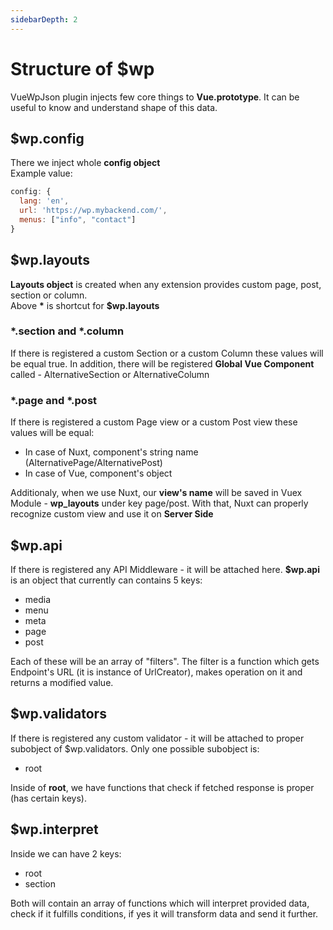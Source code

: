 ```yaml
---
sidebarDepth: 2
---
```


# Structure of $wp
VueWpJson plugin injects few core things to __Vue.prototype__. It can be useful to know and understand shape of this data.

## $wp.config
There we inject whole **config object**   
Example value:
```js
config: {
  lang: 'en',
  url: 'https://wp.mybackend.com/',
  menus: ["info", "contact"]
}
```

## $wp.layouts
**Layouts object** is created when any extension provides custom page, post, section or column.   
Above __*__ is shortcut for **$wp.layouts**

### *.section and *.column
If there is registered a custom Section or a custom Column these values will be equal true. In addition, there will be registered __Global Vue Component__ called - AlternativeSection or AlternativeColumn

### *.page and *.post
If there is registered a custom Page view or a custom Post view these values will be equal:
- In case of Nuxt, component's string name (AlternativePage/AlternativePost)
- In case of Vue, component's object

Additionaly, when we use Nuxt, our __view's name__ will be saved in Vuex Module - __wp_layouts__ under key page/post. With that, Nuxt can properly recognize custom view and use it on **Server Side**

## $wp.api
If there is registered any API Middleware - it will be attached here. **$wp.api** is an object that currently can contains 5 keys:
- media
- menu
- meta
- page
- post

Each of these will be an array of "filters". The filter is a function which gets Endpoint's URL (it is instance of UrlCreator), makes operation on it and returns a modified value.

## $wp.validators
If there is registered any custom validator - it will be attached to proper subobject of $wp.validators. Only one possible subobject is:
- root

Inside of **root**, we have functions that check if fetched response is proper (has certain keys).

## $wp.interpret
Inside we can have 2 keys:
- root
- section

Both will contain an array of functions which will interpret provided data, check if it fulfills conditions, if yes it will transform data and send it further.
